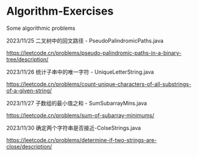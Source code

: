 # Algorithm-Exercises
Some algorithmic problems

2023/11/25 二叉树中的回文路径 - PseudoPalindromicPaths.java

https://leetcode.cn/problems/pseudo-palindromic-paths-in-a-binary-tree/description/

2023/11/26 统计子串中的唯一字符 - UniqueLetterString.java

https://leetcode.cn/problems/count-unique-characters-of-all-substrings-of-a-given-string/

2023/11/27 子数组的最小值之和 - SumSubarrayMins.java

https://leetcode.cn/problems/sum-of-subarray-minimums/

2023/11/30 确定两个字符串是否接近-ColseStrings.java

https://leetcode.cn/problems/determine-if-two-strings-are-close/description/
